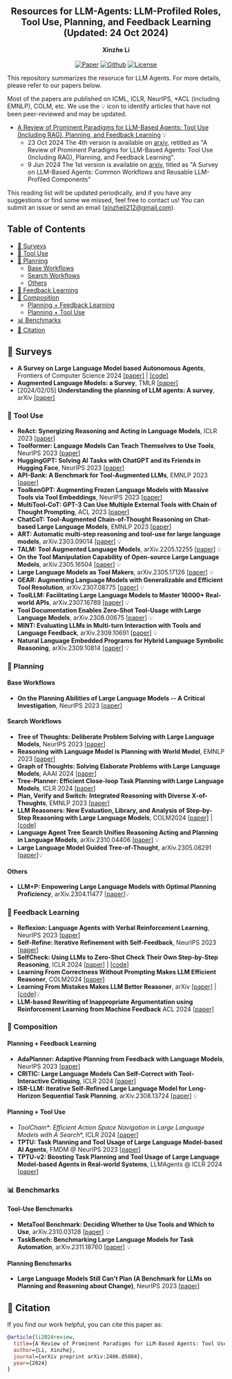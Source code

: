 <div align="center">
<h2>    
Resources for LLM-Agents: LLM-Profiled Roles,  Tool Use, Planning, and Feedback Learning (Updated: 24 Oct 2024)
</div>

<div align="center">
<b>Xinzhe Li</b>
</div>

<!-- <div align="center">
<sup>2</sup>Huawei Inc., Shenzhen, China
</div> -->

<br />

<div align="center">
      <a href="https://arxiv.org/abs/2406.05804"><img src="https://img.shields.io/badge/arXiv-2406.05804-b31b1b.svg" alt="Paper"></a>
    <a href="https://github.com/xinzhel/llm-agent-survey"><img src="https://img.shields.io/github/last-commit/xinzhel/llm-agent-survey?color=blue" alt="Github"></a>
    <a href="https://github.com/xinzhel/llm-agent-survey/blob/main/LICENSE"> <img alt="License" src="https://img.shields.io/github/license/xinzhel/llm-agent-survey?color=green"> </a>
</div>

This repository summarizes the resoruce for LLM Agents. For more details, please refer to our papers below. 

Most of the papers are published on ICML, ICLR, NeurIPS, *ACL (including EMNLP), COLM, etc.
We use the 💡 icon to identify articles that have not been peer-reviewed and may be updated.
- [A Review of Prominent Paradigms for LLM-Based Agents: Tool Use (Including RAG), Planning, and Feedback Learning](https://arxiv.org/abs/2406.05804) 💡
  - 23 Oct 2024  The 4th version is available on [arxiv](https://arxiv.org/abs/2406.05804), retitled as "A Review of Prominent Paradigms for LLM-Based Agents: Tool Use (Including RAG), Planning, and Feedback Learning".
  - 9 Jun 2024  The 1st version is available on [arxiv](https://arxiv.org/abs/2406.05804v2), titled as "A Survey on LLM-Based Agents: Common Workflows and Reusable LLM-Profiled Components"

This reading list will be updated periodically, and if you have any suggestions or find some we missed, feel free to contact us! You can submit an issue or send an email (xinzheli212@gmail.com).


## Table of Contents
- [🎁 Surveys](#gift-surveys)
- [🚀 Tool Use](#rocket-tool-use)
- [🧠 Planning](#brain-planning)
  - [Base Workflows](#base-workflows)
  - [Search Workflows](#search-workflows)
  - [Others](#others)
- [🔄 Feedback Learning](#arrows_counterclockwise-feedback-learning)
- [🧩 Composition](#jigsaw-composition)
  - [Planning + Feedback Learning](#planning--feedback-learning)
  - [Planning + Tool Use](#planning--tool-use)
- [📊 Benchmarks](#bar_chart-benchmarks)
- [📝 Citation](#memo-citation)


## :gift: Surveys
- **A Survey on Large Language Model based Autonomous Agents**, Frontiers of Computer Science 2024 [[paper]](https://arxiv.org/abs/2308.11432) | [[code]](https://github.com/Paitesanshi/LLM-Agent-Survey)
- **Augmented Language Models: a Survey**, TMLR [[paper]](https://openreview.net/forum?id=jh7wH2AzKK)
- [2024/02/05] **Understanding the planning of LLM agents: A survey**, arXiv [[paper]](https://arxiv.org/abs/2402.02716)

### :rocket: Tool Use
- **ReAct: Synergizing Reasoning and Acting in Language Models**, ICLR 2023 [[paper](https://openreview.net/pdf?id=WE_vluYUL-X)]
- **Toolformer: Language Models Can Teach Themselves to Use Tools**, NeurIPS 2023 [[paper](https://doi.org/10.48550/arXiv.2302.04761)]
- **HuggingGPT: Solving AI Tasks with ChatGPT and its Friends in Hugging Face**, NeurIPS 2023 [[paper](https://api.semanticscholar.org/CorpusID:257833781)]
- **API-Bank: A Benchmark for Tool-Augmented LLMs**, EMNLP 2023 [[paper](https://api.semanticscholar.org/CorpusID:258179056)]
- **ToolkenGPT: Augmenting Frozen Language Models with Massive Tools via Tool Embeddings**, NeurIPS 2023 [[paper](https://doi.org/10.48550/arXiv.2305.11554)] 
- **MultiTool-CoT: GPT-3 Can Use Multiple External Tools with Chain of Thought Prompting**, ACL 2023 [[paper](https://aclanthology.org/2023.acl-short.130/)] 
- **ChatCoT: Tool-Augmented Chain-of-Thought Reasoning on Chat-based Large Language Models**, EMNLP 2023 [[paper](https://doi.org/10.48550/arXiv.2305.14323)] 
- **ART: Automatic multi-step reasoning and tool-use for large language models**, arXiv.2303.09014 [[paper](https://doi.org/10.48550/arXiv.2303.09014)] 💡
- **TALM: Tool Augmented Language Models**, arXiv.2205.12255 [[paper](https://doi.org/10.48550/arXiv.2205.12255)] 💡
- **On the Tool Manipulation Capability of Open-source Large Language Models**, arXiv.2305.16504 [[paper](https://doi.org/10.48550/arXiv.2305.16504)] 💡
- **Large Language Models as Tool Makers**, arXiv.2305.17126 [[paper](https://doi.org/10.48550/arXiv.2305.17126)] 💡
- **GEAR: Augmenting Language Models with Generalizable and Efficient Tool Resolution**, arXiv.2307.08775 [[paper](https://doi.org/10.48550/arXiv.2307.08775)] 💡
- **ToolLLM: Facilitating Large Language Models to Master 16000+ Real-world APIs**, arXiv.2307.16789 [[paper](https://doi.org/10.48550/arXiv.2307.16789)] 💡
- **Tool Documentation Enables Zero-Shot Tool-Usage with Large Language Models**, arXiv.2308.00675 [[paper](https://doi.org/10.48550/arXiv.2308.00675)] 💡
- **MINT: Evaluating LLMs in Multi-turn Interaction with Tools and Language Feedback**, arXiv.2309.10691 [[paper](https://doi.org/10.48550/arXiv.2309.10691)] 💡
- **Natural Language Embedded Programs for Hybrid Language Symbolic Reasoning**, arXiv.2309.10814 [[paper](https://doi.org/10.48550/arXiv.2309.10814)] 💡

### :brain: Planning

#### Base Workflows
- **On the Planning Abilities of Large Language Models -- A Critical Investigation**, NeurIPS 2023 [[paper](https://doi.org/10.48550/arXiv.2305.15771)] 

#### Search Workflows
- **Tree of Thoughts: Deliberate Problem Solving with Large Language Models**, NeurIPS 2023 [[paper](https://doi.org/10.48550/arXiv.2305.10601)]
- **Reasoning with Language Model is Planning with World Model**, EMNLP 2023 [[paper](https://api.semanticscholar.org/CorpusID:258865812)]
- **Graph of Thoughts: Solving Elaborate Problems with Large Language Models**, AAAI 2024 [[paper](https://doi.org/10.48550/arXiv.2308.09687)]
- **Tree-Planner: Efficient Close-loop Task Planning with Large Language Models**, ICLR 2024 [[paper](https://openreview.net/forum?id=Glcsog6zOe)] 
- **Plan, Verify and Switch: Integrated Reasoning with Diverse X-of-Thoughts**, EMNLP 2023 [[paper](https://doi.org/10.48550/arXiv.2310.14628)] 
- **LLM Reasoners: New Evaluation, Library, and Analysis of Step-by-Step Reasoning with Large Language Models**, COLM2024 [[paper]](https://arxiv.org/abs/2404.05221) | [[code]](https://github.com/maitrix-org/llm-reasoners)
- **Language Agent Tree Search Unifies Reasoning Acting and Planning in Language Models**, arXiv.2310.04406 [[paper](https://doi.org/10.48550/arXiv.2310.04406)] 💡
- **Large Language Model Guided Tree-of-Thought**, arXiv.2305.08291 [[paper](https://doi.org/10.48550/arXiv.2305.08291)]💡

#### Others
- **LLM+P: Empowering Large Language Models with Optimal Planning Proficiency**, arXiv.2304.11477 [[paper](https://doi.org/10.48550/arXiv.2304.11477)]💡

### :arrows_counterclockwise: Feedback Learning
- **Reflexion: Language Agents with Verbal Reinforcement Learning**, NeurIPS 2023 [[paper](https://doi.org/10.48550/arXiv.2303.11366)]
- **Self-Refine: Iterative Refinement with Self-Feedback**, NeurIPS 2023 [[paper](https://doi.org/10.48550/arXiv.2303.17651)]
- **SelfCheck: Using LLMs to Zero-Shot Check Their Own Step-by-Step Reasoning**, ICLR 2024 [[paper]](https://arxiv.org/abs/2308.00436) | [[code]](https://github.com/ningmiao/selfcheck)
- **Learning From Correctness Without Prompting Makes LLM Efficient Reasoner**, COLM2024 [[paper]](https://openreview.net/forum?id=dcbNzhVVQj#discussion)
- **Learning From Mistakes Makes LLM Better Reasoner**, arXiv [[paper]](https://arxiv.org/abs/2310.20689) | [[code]](https://github.com/microsoft/LEMA)💡
- **LLM-based Rewriting of Inappropriate Argumentation using Reinforcement Learning from Machine Feedback** ACL 2024 [[paper]](https://arxiv.org/abs/2406.03363)



### :jigsaw: Composition
#### Planning + Feedback Learning
- **AdaPlanner: Adaptive Planning from Feedback with Language Models**, NeurIPS 2023 [[paper](https://doi.org/10.48550/arXiv.2305.16653)] 
- **CRITIC: Large Language Models Can Self-Correct with Tool-Interactive Critiquing**, ICLR 2024 [[paper](https://openreview.net/forum?id=Sx038qxjek)]
- **ISR-LLM: Iterative Self-Refined Large Language Model for Long-Horizon Sequential Task Planning**, arXiv.2308.13724 [[paper](https://doi.org/10.48550/arXiv.2308.13724)] 💡

#### Planning + Tool Use
- **ToolChain\*: Efficient Action Space Navigation in Large Language Models with A* Search**, ICLR 2024 [[paper](https://openreview.net/forum?id=B6pQxqUcT8)] 
- **TPTU: Task Planning and Tool Usage of Large Language Model-based AI Agents**, FMDM @ NeurIPS 2023 [[paper](https://openreview.net/forum?id=GrkgKtOjaH)] 
- **TPTU-v2: Boosting Task Planning and Tool Usage of Large Language Model-based Agents in Real-world Systems**, LLMAgents @ ICLR 2024 [[paper](https://doi.org/10.48550/arXiv.2311.11315)] 

### :bar_chart: Benchmarks
#### Tool-Use Benchmarks
- **MetaTool Benchmark: Deciding Whether to Use Tools and Which to Use**, arXiv.2310.03128 [[paper](https://doi.org/10.48550/arXiv.2310.03128)] 💡
- **TaskBench: Benchmarking Large Language Models for Task Automation**, arXiv.2311.18760 [[paper](https://doi.org/10.48550/arXiv.2311.18760)] 💡

#### Planning Benchmarks
- **Large Language Models Still Can't Plan (A Benchmark for LLMs on Planning and Reasoning about Change)**, NeurIPS 2023 [[paper](https://doi.org/10.48550/arXiv.2206.10498)] 


## :memo: Citation

If you find our work helpful, you can cite this paper as:

```bibtex
@article{li2024review,
  title={A Review of Prominent Paradigms for LLM-Based Agents: Tool Use (Including RAG), Planning, and Feedback Learning},
  author={Li, Xinzhe},
  journal={arXiv preprint arXiv:2406.05804},
  year={2024}
}
```
